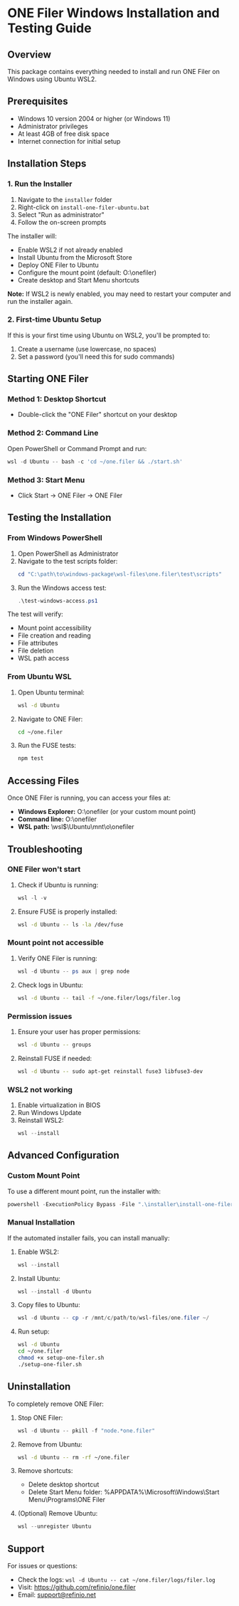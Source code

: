 # ONE Filer Windows Installation and Testing Guide

## Overview

This package contains everything needed to install and run ONE Filer on Windows using Ubuntu WSL2.

## Prerequisites

- Windows 10 version 2004 or higher (or Windows 11)
- Administrator privileges
- At least 4GB of free disk space
- Internet connection for initial setup

## Installation Steps

### 1. Run the Installer

1. Navigate to the `installer` folder
2. Right-click on `install-one-filer-ubuntu.bat`
3. Select "Run as administrator"
4. Follow the on-screen prompts

The installer will:
- Enable WSL2 if not already enabled
- Install Ubuntu from the Microsoft Store
- Deploy ONE Filer to Ubuntu
- Configure the mount point (default: O:\onefiler)
- Create desktop and Start Menu shortcuts

**Note:** If WSL2 is newly enabled, you may need to restart your computer and run the installer again.

### 2. First-time Ubuntu Setup

If this is your first time using Ubuntu on WSL2, you'll be prompted to:
1. Create a username (use lowercase, no spaces)
2. Set a password (you'll need this for sudo commands)

## Starting ONE Filer

### Method 1: Desktop Shortcut
- Double-click the "ONE Filer" shortcut on your desktop

### Method 2: Command Line
Open PowerShell or Command Prompt and run:
```powershell
wsl -d Ubuntu -- bash -c 'cd ~/one.filer && ./start.sh'
```

### Method 3: Start Menu
- Click Start → ONE Filer → ONE Filer

## Testing the Installation

### From Windows PowerShell

1. Open PowerShell as Administrator
2. Navigate to the test scripts folder:
   ```powershell
   cd "C:\path\to\windows-package\wsl-files\one.filer\test\scripts"
   ```
3. Run the Windows access test:
   ```powershell
   .\test-windows-access.ps1
   ```

The test will verify:
- Mount point accessibility
- File creation and reading
- File attributes
- File deletion
- WSL path access

### From Ubuntu WSL

1. Open Ubuntu terminal:
   ```bash
   wsl -d Ubuntu
   ```
2. Navigate to ONE Filer:
   ```bash
   cd ~/one.filer
   ```
3. Run the FUSE tests:
   ```bash
   npm test
   ```

## Accessing Files

Once ONE Filer is running, you can access your files at:
- **Windows Explorer:** O:\onefiler (or your custom mount point)
- **Command line:** O:\onefiler
- **WSL path:** \\wsl$\Ubuntu\mnt\o\onefiler

## Troubleshooting

### ONE Filer won't start
1. Check if Ubuntu is running:
   ```powershell
   wsl -l -v
   ```
2. Ensure FUSE is properly installed:
   ```bash
   wsl -d Ubuntu -- ls -la /dev/fuse
   ```

### Mount point not accessible
1. Verify ONE Filer is running:
   ```powershell
   wsl -d Ubuntu -- ps aux | grep node
   ```
2. Check logs in Ubuntu:
   ```bash
   wsl -d Ubuntu -- tail -f ~/one.filer/logs/filer.log
   ```

### Permission issues
1. Ensure your user has proper permissions:
   ```bash
   wsl -d Ubuntu -- groups
   ```
2. Reinstall FUSE if needed:
   ```bash
   wsl -d Ubuntu -- sudo apt-get reinstall fuse3 libfuse3-dev
   ```

### WSL2 not working
1. Enable virtualization in BIOS
2. Run Windows Update
3. Reinstall WSL2:
   ```powershell
   wsl --install
   ```

## Advanced Configuration

### Custom Mount Point
To use a different mount point, run the installer with:
```powershell
powershell -ExecutionPolicy Bypass -File ".\installer\install-one-filer-ubuntu.ps1" -MountPoint "D:\MyFiles"
```

### Manual Installation
If the automated installer fails, you can install manually:

1. Enable WSL2:
   ```powershell
   wsl --install
   ```

2. Install Ubuntu:
   ```powershell
   wsl --install -d Ubuntu
   ```

3. Copy files to Ubuntu:
   ```powershell
   wsl -d Ubuntu -- cp -r /mnt/c/path/to/wsl-files/one.filer ~/
   ```

4. Run setup:
   ```bash
   wsl -d Ubuntu
   cd ~/one.filer
   chmod +x setup-one-filer.sh
   ./setup-one-filer.sh
   ```

## Uninstallation

To completely remove ONE Filer:

1. Stop ONE Filer:
   ```powershell
   wsl -d Ubuntu -- pkill -f "node.*one.filer"
   ```

2. Remove from Ubuntu:
   ```bash
   wsl -d Ubuntu -- rm -rf ~/one.filer
   ```

3. Remove shortcuts:
   - Delete desktop shortcut
   - Delete Start Menu folder: %APPDATA%\Microsoft\Windows\Start Menu\Programs\ONE Filer

4. (Optional) Remove Ubuntu:
   ```powershell
   wsl --unregister Ubuntu
   ```

## Support

For issues or questions:
- Check the logs: `wsl -d Ubuntu -- cat ~/one.filer/logs/filer.log`
- Visit: https://github.com/refinio/one.filer
- Email: support@refinio.net